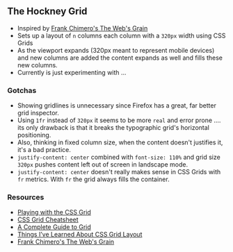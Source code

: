 ## The Hockney Grid

- Inspired by [Frank Chimero's The Web's Grain](https://frankchimero.com/writing/the-webs-grain/)
- Sets up a layout of `n` columns each column with a `320px` width using CSS Grids
- As the viewport expands (320px meant to represent mobile devices) and new columns are added the content expands as well and fills these new columns.
- Currently is just experimenting with ...


### Gotchas

- Showing gridlines is unnecessary since Firefox has a great, far better grid inspector.
- Using `1fr` instead of `320px` it seems to be more `real` and error prone .... its only drawback is that it breaks the typographic grid's horizontal positioning.
- Also, thinking in fixed column size, when the content doesn't justifies it, it's a bad practice.
- `justify-content: center` combined with `font-size: 110%` and grid size `320px` pushes content left out of screen in landscape mode.
- `justify-content: center` doesn't really makes sense in CSS Grids with `fr` metrics. With `fr` the grid always fills the container.


### Resources

- [Playing with the CSS Grid](https://codepen.io/metamn/post/playing-with-the-css-grid)
- [CSS Grid Cheatsheet](http://grid.malven.co/)
- [A Complete Guide to Grid](https://css-tricks.com/snippets/css/complete-guide-grid/)
- [Things I’ve Learned About CSS Grid Layout ](https://css-tricks.com/things-ive-learned-css-grid-layout/)
- [Frank Chimero's The Web's Grain](https://frankchimero.com/writing/the-webs-grain/)
